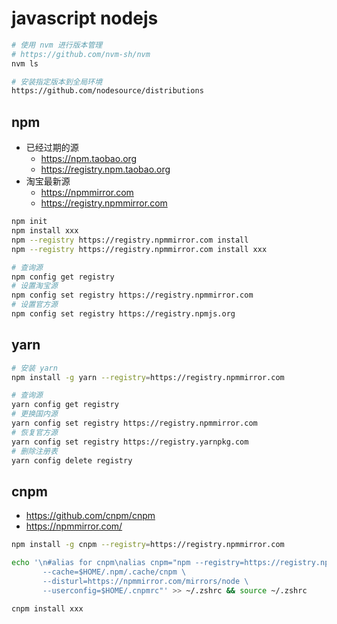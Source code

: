# javascript nodejs

```sh
# 使用 nvm 进行版本管理
# https://github.com/nvm-sh/nvm
nvm ls

# 安装指定版本到全局环境
https://github.com/nodesource/distributions
```

## npm

- 已经过期的源
  - https://npm.taobao.org
  - https://registry.npm.taobao.org
- 淘宝最新源
  - https://npmmirror.com
  - https://registry.npmmirror.com

```sh
npm init
npm install xxx
npm --registry https://registry.npmmirror.com install
npm --registry https://registry.npmmirror.com install xxx

# 查询源
npm config get registry
# 设置淘宝源
npm config set registry https://registry.npmmirror.com
# 设置官方源
npm config set registry https://registry.npmjs.org
```

## yarn

```sh
# 安装 yarn
npm install -g yarn --registry=https://registry.npmmirror.com

# 查询源
yarn config get registry
# 更换国内源
yarn config set registry https://registry.npmmirror.com
# 恢复官方源
yarn config set registry https://registry.yarnpkg.com
# 删除注册表
yarn config delete registry
```

## cnpm

- https://github.com/cnpm/cnpm
- https://npmmirror.com/

```sh
npm install -g cnpm --registry=https://registry.npmmirror.com

echo '\n#alias for cnpm\nalias cnpm="npm --registry=https://registry.npmmirror.com \
       --cache=$HOME/.npm/.cache/cnpm \
       --disturl=https://npmmirror.com/mirrors/node \
       --userconfig=$HOME/.cnpmrc"' >> ~/.zshrc && source ~/.zshrc

cnpm install xxx
```

